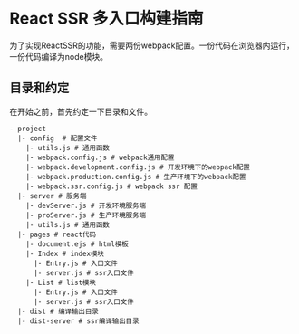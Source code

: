 # React SSR 多入口构建指南

为了实现ReactSSR的功能，需要两份webpack配置。一份代码在浏览器内运行，一份代码编译为node模块。

## 目录和约定

在开始之前，首先约定一下目录和文件。

```
- project
  |- config  # 配置文件
    |- utils.js # 通用函数
    |- webpack.config.js # webpack通用配置
    |- webpack.development.config.js # 开发环境下的webpack配置
    |- webpack.production.config.js # 生产环境下的webpack配置
    |- webpack.ssr.config.js # webpack ssr 配置
  |- server # 服务端
    |- devServer.js # 开发环境服务端
    |- proServer.js # 生产环境服务端
    |- utils.js # 通用函数
  |- pages # react代码
    |- document.ejs # html模板
    |- Index # index模块
      |- Entry.js # 入口文件
      |- server.js # ssr入口文件
    |- List # list模块
      |- Entry.js # 入口文件
      |- server.js # ssr入口文件
  |- dist # 编译输出目录
  |- dist-server # ssr编译输出目录 
```
